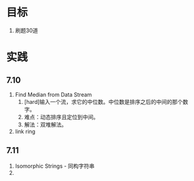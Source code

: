 # 目标
1. 刷题30道

# 实践

## 7.10
1.  Find Median from Data Stream
    1.  [hard]输入一个流，求它的中位数。中位数是排序之后的中间的那个数字。
    2.  难点：动态排序且定位到中间。
    3.  解法：双堆解法。
2.  link ring

## 7.11
1.  Isomorphic Strings - 同构字符串
2.  
